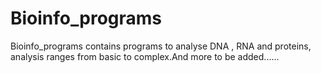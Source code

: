 # Bioinfo_programs

Bioinfo_programs contains programs to analyse DNA , RNA and proteins, analysis ranges from basic to complex.And more to be added......
